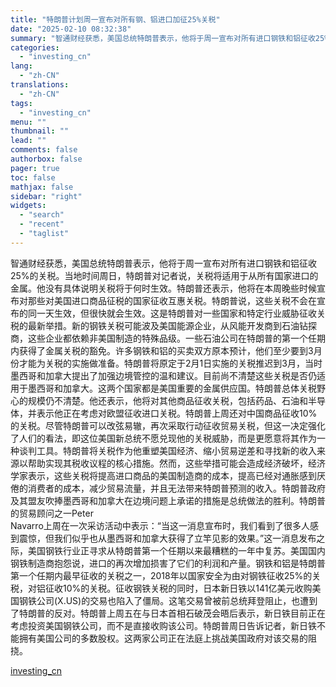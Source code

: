 ```yaml
---
title: "特朗普计划周一宣布对所有钢、铝进口加征25%关税"
date: "2025-02-10 08:32:38"
summary: "智通财经获悉，美国总统特朗普表示，他将于周一宣布对所有进口钢铁和铝征收25%的关税。当地时间周日，..."
categories:
  - "investing_cn"
lang:
  - "zh-CN"
translations:
  - "zh-CN"
tags:
  - "investing_cn"
menu: ""
thumbnail: ""
lead: ""
comments: false
authorbox: false
pager: true
toc: false
mathjax: false
sidebar: "right"
widgets:
  - "search"
  - "recent"
  - "taglist"
---
```


智通财经获悉，美国总统特朗普表示，他将于周一宣布对所有进口钢铁和铝征收25%的关税。当地时间周日，特朗普对记者说，关税将适用于从所有国家进口的金属。他没有具体说明关税将于何时生效。特朗普还表示，他将在本周晚些时候宣布对那些对美国进口商品征税的国家征收互惠关税。特朗普说，这些关税不会在宣布的同一天生效，但很快就会生效。这是特朗普对一些国家和特定行业威胁征收关税的最新举措。新的钢铁关税可能波及美国能源企业，从风能开发商到石油钻探商，这些企业都依赖非美国制造的特殊品级。一些石油公司在特朗普的第一个任期内获得了金属关税的豁免。许多钢铁和铝的买卖双方原本预计，他们至少要到3月份才能为关税的实施做准备。特朗普将原定于2月1日实施的关税推迟到3月，当时墨西哥和加拿大提出了加强边境管控的温和建议。目前尚不清楚这些关税是否仍适用于墨西哥和加拿大。这两个国家都是美国重要的金属供应国。特朗普总体关税野心的规模仍不清楚。他还表示，他将对其他商品征收关税，包括药品、石油和半导体，并表示他正在考虑对欧盟征收进口关税。特朗普上周还对中国商品征收10%的关税。尽管特朗普可以改弦易辙，再次采取行动征收贸易关税，但这一决定强化了人们的看法，即这位美国新总统不愿兑现他的关税威胁，而是更愿意将其作为一种谈判工具。特朗普将关税作为他重塑美国经济、缩小贸易逆差和寻找新的收入来源以帮助实现其税收议程的核心措施。然而，这些举措可能会造成经济破坏，经济学家表示，这些关税将提高进口商品的美国制造商的成本，提高已经对通胀感到厌倦的消费者的成本，减少贸易流量，并且无法带来特朗普预测的收入。特朗普政府及其盟友吹捧墨西哥和加拿大在边境问题上承诺的措施是总统做法的胜利。特朗普的贸易顾问之一Peter   
Navarro上周在一次采访活动中表示：“当这一消息宣布时，我们看到了很多人感到震惊，但我们似乎也从墨西哥和加拿大获得了立竿见影的效果。”这一消息发布之际，美国钢铁行业正寻求从特朗普第一个任期以来最糟糕的一年中复苏。美国国内钢铁制造商抱怨说，进口的再次增加损害了它们的利润和产量。钢铁和铝是特朗普第一个任期内最早征收的关税之一，2018年以国家安全为由对钢铁征收25%的关税，对铝征收10%的关税。征收钢铁关税的同时，日本新日铁以141亿美元收购美国钢铁公司(X.US)的交易也陷入了僵局。这笔交易曾被前总统拜登阻止，也遭到了特朗普的反对。特朗普上周五在与日本首相石破茂会晤后表示，新日铁目前正在考虑投资美国钢铁公司，而不是直接收购该公司。特朗普周日告诉记者，新日铁不能拥有美国公司的多数股权。这两家公司正在法庭上挑战美国政府对该交易的阻挠。

[investing_cn](https://cn.investing.com/news/stock-market-news/article-2663448)
